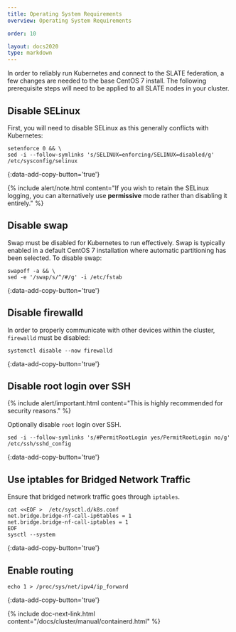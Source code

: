 ```yaml
---
title: Operating System Requirements
overview: Operating System Requirements

order: 10  

layout: docs2020
type: markdown
---
```


In order to reliably run Kubernetes and connect to the SLATE federation, a few changes are needed to the base CentOS 7 install. The following prerequisite steps will need to be applied to all SLATE nodes in your cluster. 

## Disable SELinux

First, you will need to disable SELinux as this generally conflicts with Kubernetes:

```shell
setenforce 0 && \
sed -i --follow-symlinks 's/SELINUX=enforcing/SELINUX=disabled/g' /etc/sysconfig/selinux
```
{:data-add-copy-button='true'}

{% include alert/note.html content="If you wish to retain the SELinux logging, you can alternatively use **permissive** mode rather than disabling it entirely." %}

## Disable swap

Swap must be disabled for Kubernetes to run effectively. Swap is typically enabled in a default CentOS 7 installation where automatic partitioning has been selected. To disable swap:

```shell
swapoff -a && \
sed -e '/swap/s/^/#/g' -i /etc/fstab
```
{:data-add-copy-button='true'}

## Disable firewalld

In order to properly communicate with other devices within the cluster, `firewalld` must be disabled:

```shell
systemctl disable --now firewalld
```
{:data-add-copy-button='true'}

## Disable root login over SSH

{% include alert/important.html content="This is highly recommended for security reasons." %}

Optionally disable `root` login over SSH.

```shell
sed -i --follow-symlinks 's/#PermitRootLogin yes/PermitRootLogin no/g' /etc/ssh/sshd_config
```
{:data-add-copy-button='true'}

## Use iptables for Bridged Network Traffic

Ensure that bridged network traffic goes through `iptables`.

```shell
cat <<EOF >  /etc/sysctl.d/k8s.conf
net.bridge.bridge-nf-call-ip6tables = 1
net.bridge.bridge-nf-call-iptables = 1
EOF
sysctl --system
```
{:data-add-copy-button='true'}

## Enable routing

```shell
echo 1 > /proc/sys/net/ipv4/ip_forward
```
{:data-add-copy-button='true'}

{% include doc-next-link.html content="/docs/cluster/manual/containerd.html" %}